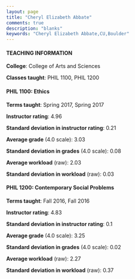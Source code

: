 ```yaml
---
layout: page
title: "Cheryl Elizabeth Abbate" 
comments: true
description: "blanks"
keywords: "Cheryl Elizabeth Abbate,CU,Boulder"
---
```

<head>
<script src="https://ajax.googleapis.com/ajax/libs/jquery/2.1.3/jquery.min.js"></script>
<script src="https://dl.dropboxusercontent.com/s/pc42nxpaw1ea4o9/highcharts.js?dl=0"></script>
<!-- <script src="../assets/js/highcharts.js"></script> -->
<style type="text/css">@font-face {
	font-family: "Bebas Neue";
	src: url(https://www.filehosting.org/file/details/544349/BebasNeue Regular.otf) format("opentype");
	}
	h1.Bebas { 
		font-family: "Bebas Neue", Verdana, Tahoma;
	}
</style>
</head>
	   
#### TEACHING INFORMATION

**College**: College of Arts and Sciences

**Classes taught**: PHIL 1100, PHIL 1200

#### PHIL 1100: Ethics

**Terms taught**: Spring 2017, Spring 2017

**Instructor rating**: 4.96

**Standard deviation in instructor rating**: 0.21

**Average grade** (4.0 scale): 3.03

**Standard deviation in grades** (4.0 scale): 0.08

**Average workload** (raw): 2.03

**Standard deviation in workload** (raw): 0.03

#### PHIL 1200: Contemporary Social Problems

**Terms taught**: Fall 2016, Fall 2016

**Instructor rating**: 4.83

**Standard deviation in instructor rating**: 0.1

**Average grade** (4.0 scale): 3.25

**Standard deviation in grades** (4.0 scale): 0.02

**Average workload** (raw): 2.27

**Standard deviation in workload** (raw): 0.37

